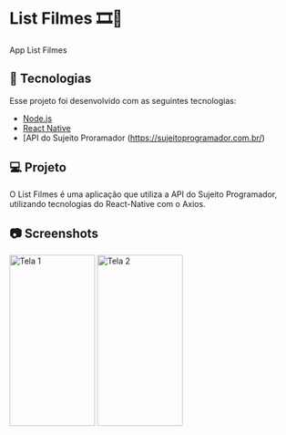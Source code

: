 # List Filmes 🎞🎥

App List Filmes

## 🚀 Tecnologias

Esse projeto foi desenvolvido com as seguintes tecnologias:

- [Node.js](https://nodejs.org/en/)
- [React Native](https://facebook.github.io/react-native/)
- [API do Sujeito Proramador (https://sujeitoprogramador.com.br/)

## 💻 Projeto

O List Filmes é uma aplicação que utiliza a API do Sujeito Programador, utilizando tecnologias do React-Native com o Axios.

## 📷 Screenshots  
<div style="flex-direction: row;">
<img style="flex-direction: row;" alt="Tela 1" src="https://drive.google.com/uc?export=view&id=1LaZLum0ehAatZMiaR5OAcna8DR7ZqSRs" width="150" height="300">
<img style="flex-direction: row;" alt="Tela 2" src="https://drive.google.com/uc?export=view&id=1S5zXX3IkOwOEE_QsRUXbZCmXAOZWzkQT" width="150" height="300">
</div>
